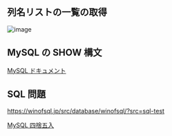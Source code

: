 ## 列名リストの一覧の取得
![image](https://user-images.githubusercontent.com/1501327/132790603-8a32f958-5f7f-4b3c-b84d-addf735f8e9e.png)

## MySQL の SHOW 構文
[MySQL ドキュメント](https://dev.mysql.com/doc/refman/5.6/ja/show.html)

## SQL 問題
https://winofsql.jp/src/database/winofsql/?src=sql-test

[MySQL 四捨五入](https://dev.mysql.com/doc/refman/5.6/ja/mathematical-functions.html#function_round)
